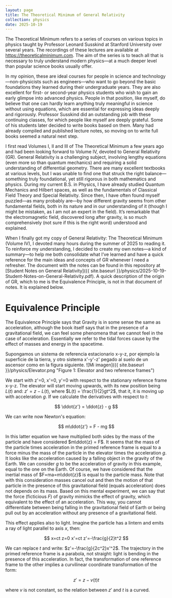 ```yaml
---
layout: page
title: The Theoretical Minimum of General Relativity
collection: physics
date: 2025-10-19
---
```


The Theoretical Minimum refers to a series of courses on various topics in physics taught by Professor Leonard Susskind at Stanford University over several years. The recordings of these lectures are available at https://theoreticalminimum.com. The aim of the series is to teach all that is necessary to truly understand modern physics—at a much deeper level than popular science books usually offer.

In my opinion, these are ideal courses for people in science and technology—non-physicists such as engineers—who want to go beyond the basic foundations they learned during their undergraduate years. They are also excellent for first- or second-year physics students who wish to gain an early glimpse into advanced physics. People in that position, like myself, do believe that one can hardly learn anything truly meaningful in science without using equations, which are essential for expressing ideas deeply and rigorously. Professor Susskind did an outstanding job with these continuing classes, for which people like myself are deeply grateful. Some of his students later decided to write books based on them. Many had already compiled and published lecture notes, so moving on to write full books seemed a natural next step.

I first read Volumes I, II and III of The Theoretical Minimum a few years ago and had been looking forward to Volume IV, devoted to General Relativity (GR).
General Relativity is a challenging subject, involving lengthy equations (even more so than quantum mechanics) and requiring a solid understanding of differential geometry. There are many excellent textbooks at various levels, but I was unable to find one that struck the right balance—something truly foundational, yet still rigorous in both mathematics and physics. During my current B.S. in Physics, I have already studied Quantum Mechanics and Hilbert spaces, as well as the fundamentals of Classical Field Theory and Special Relativity. Since then, I have often found myself puzzled—as many probably are—by how different gravity seems from other fundamental fields, both in its nature and in our understanding of it (though I might be mistaken, as I am not an expert in the field). It’s remarkable that the electromagnetic field, discovered long after gravity, is so much comprehensively (not sure if this is the right word) understood and explained.

When I finally got my copy of General Relativity: The Theoretical Minimum (Volume IV), I devoted many hours during the summer of 2025 to reading it. To reinforce my understanding, I decided to create my own notes—a kind of summary—to help me both consolidate what I’ve learned and have a quick reference for the main ideas and concepts of GR whenever I need a refresher. The document with the notes can be found in this repository at [Student Notes on General Relativity]({{ site.baseurl }}/physics/2025-10-19-Student-Notes-on-General-Relativity.pdf). A quick description of the origin of GR, which to me is the Equivalence Principle, is not in that document of notes. It is explained below.


# Equivalence Principle

The Equivalence Principle says that Gravity is in some sense the same as acceleration, although the book itself says that in the presence of a gravitational field, we can feel some phenomena that we cannot feel in the case of acceleration. Essentially we refer to the tidal forces cause by the effect of masses and energy in the spacetime.

Supongamos un sistema de referencia estacionario x-y-z, por ejemplo la superficie de la tierra, y otro sistema x'-y'-z' pegado al suelo de un ascensor como en la figura siguiente.
![Mi imagen]({{ site.baseurl }}/physics/Elevator.png "Figure 1: Elevator and two reference frames")

We start with z'=0, x'=0, y'=0 with respect to the stationary reference frame x-y-z. The elevator will start moving upwards, with its new position being $L(t)$ and:
$z' = z - L(t)$, where  $L(t) = \frac{1}{2}gt^2$, that it, it is moving up with acceleration $g$. If we calculate the derivatives with respect to $t$:

$$
\ddot{z'} = \ddot{z} - g
$$

We can write now Newton's equation:

$$
m\ddot{z'} = F - mg
$$

In this latter equation we have multiplied both sides by the mass of the particle and have considered $m\ddot{z} = F$. It seems that the mass of the particle times acceleration in the primed reference frame is equal to a force minus the mass of the particle in the elevator times the acceleration $g$. It looks like the acceleration caused by a falling object in the gravity of the Earth. We can consider $g$ to be the acceleration of gravity in this example, equal to the one on the Earth. Of course, we have considered that the inertial mass of $F=ma=m\ddot{z}$ is equal to the particle mass. Note that with this consideration masses cancel out and then the motion of that particle in the presence of this gravitational field (equals acceleration) does not depends on its mass. Based on this mental experiment, we can say that the force (ficticious $F$) of gravity mimicks the effect of gravity, which equivalent to the effect of an acceleration. This way, you cannot differentiate between being falling in the gravitational field of Earth or being pull out by an acceleration without any presence of a gravitational field. 

This effect applies also to light. Imagine the particle has a lintern and emits a ray of light parallel to axis $x$, then:

$$
x=ct
z=0
x'=ct
z'=-\frac{g}{2}t^2
$$

We can replace $t$ and write: $z'=-\frac{g}{2c^2}x'^2$. The trajectory in the primed reference frame is a parabola, not straight: light is bending in the presence of this acceleration. In fact, the transformation of one reference frame to the other implies a curvilinear coordinate transformation of the form:

$$
z'=z - v(t)t
$$

where $v$ is not constant, so the relation between $z'$ and $t$ is a curved. 





